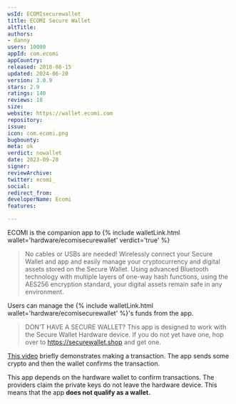 ```yaml
---
wsId: ECOMIsecurewallet
title: ECOMI Secure Wallet
altTitle: 
authors:
- danny
users: 10000
appId: com.ecomi
appCountry: 
released: 2018-08-15
updated: 2024-06-20
version: 3.0.9
stars: 2.9
ratings: 140
reviews: 18
size: 
website: https://wallet.ecomi.com
repository: 
issue: 
icon: com.ecomi.png
bugbounty: 
meta: ok
verdict: nowallet
date: 2023-09-20
signer: 
reviewArchive: 
twitter: ecomi_
social: 
redirect_from: 
developerName: Ecomi
features: 

---
```


ECOMI is the companion app to {% include walletLink.html wallet='hardware/ecomisecurewallet' verdict='true' %}

> No cables or USBs are needed! Wirelessly connect your Secure Wallet and app and easily manage your cryptocurrency and digital assets stored on the Secure Wallet. Using advanced Bluetooth technology with multiple layers of one-way hash functions, using the AES256 encryption standard, your digital assets remain safe in any environment.


Users can manage the {% include walletLink.html wallet='hardware/ecomisecurewallet' %}'s funds from the app.

> DON’T HAVE A SECURE WALLET?
> This app is designed to work with the Secure Wallet Hardware device. If you do not yet have one, hop over to https://securewallet.shop and get one. 

[This video](https://www.youtube.com/watch?v=qrPMcet8Tl0) briefly demonstrates making a transaction. The app sends some crypto and then the wallet confirms the transaction. 

This app depends on the hardware wallet to confirm transactions. The providers claim the private keys do not leave the hardware device. This means that the app **does not qualify as a wallet.**